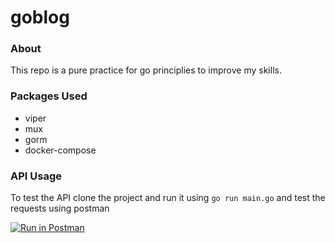 # goblog

### About 

This repo is a pure practice for go principlies to improve my skills.

### Packages Used
- viper
- mux
- gorm
- docker-compose

### API Usage
To test the API clone the project and run it using `go run main.go` and test the requests using postman

[![Run in Postman](https://run.pstmn.io/button.svg)](https://god.gw.postman.com/run-collection/21171245-0fb2cce7-1945-4c22-b9e9-47a0c7d48a70?action=collection%2Ffork&collection-url=entityId%3D21171245-0fb2cce7-1945-4c22-b9e9-47a0c7d48a70%26entityType%3Dcollection%26workspaceId%3D09ad663b-8408-498e-8d43-abaabdfdbaa6)
